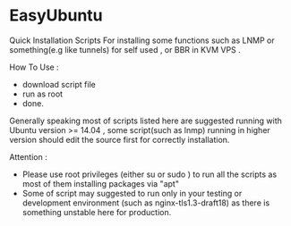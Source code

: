 # EasyUbuntu
Quick Installation Scripts For installing some functions such as LNMP or something(e.g like tunnels) for self used  , or BBR in KVM VPS .

How To Use :
 - download script file
 - run as root
 - done.
 
Generally speaking most of scripts listed here are suggested running with Ubuntu version >= 14.04 , some script(such as lnmp) running in higher version should edit the source first for correctly installation.

Attention : 
 - Please use root privileges (either su or sudo ) to run all the scripts as most of them installing packages via "apt"
 - Some of script may suggested to run only in your testing or development environment (such as nginx-tls1.3-draft18) as there is something unstable here for production.
